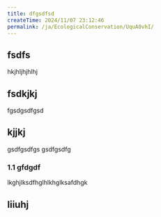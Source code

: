 ```yaml
---
title: dfgsdfsd
createTime: 2024/11/07 23:12:46
permalink: /ja/EcologicalConservation/UquA0vhI/
---
```


## fsdfs
hkjhljhjhlhj
## fsdkjkj

fgsdgsdfgsd

## kjjkj

gsdfgsdfgs
gsdfgsdfg

### 1.1 gfdgdf


lkghjlksdfhglhlkhglksafdhgk

## liiuhj

